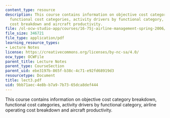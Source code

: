 ```yaml
---
content_type: resource
description: This course contains information on objective cost category breakdown,
  functional cost categories, activity drivers by functional category, airline operating
  cost breakdown and aircraft productivity.
file: /ol-ocw-studio-app/courses/16-75j-airline-management-spring-2006/9bb71aec4e8bb7a97b7365dca8def444_lect3.pdf
file_size: 346721
file_type: application/pdf
learning_resource_types:
- Lecture Notes
license: https://creativecommons.org/licenses/by-nc-sa/4.0/
ocw_type: OCWFile
parent_title: Lecture Notes
parent_type: CourseSection
parent_uid: ebe3197b-865f-b38c-4c71-e92fd68919d3
resourcetype: Document
title: lect3.pdf
uid: 9bb71aec-4e8b-b7a9-7b73-65dca8def444
---
```

This course contains information on objective cost category breakdown, functional cost categories, activity drivers by functional category, airline operating cost breakdown and aircraft productivity.